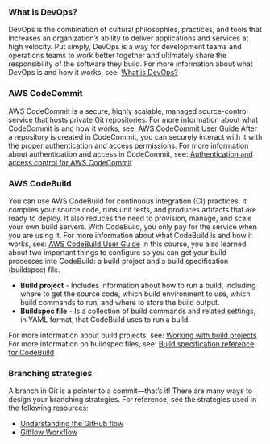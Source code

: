 ### **What is DevOps?**

DevOps is the combination of cultural philosophies, practices, and tools that increases an organization’s ability to deliver applications and services at high velocity. Put simply, DevOps is a way for development teams and operations teams to work better together and ultimately share the responsibility of the software they build. For more information about what DevOps is and how it works, see: [What is DevOps?](https://aws.amazon.com/devops/what-is-devops/)

### **AWS CodeCommit**

AWS CodeCommit is a secure, highly scalable, managed source-control service that hosts private Git repositories. For more information about what CodeCommit is and how it works, see: [AWS CodeCommit User Guide](https://docs.aws.amazon.com/codecommit/latest/userguide/welcome.html) After a repository is created in CodeCommit, you can securely interact with it with the proper authentication and access permissions. For more information about authentication and access in CodeCommit, see: [Authentication and access control for AWS CodeCommit](https://docs.aws.amazon.com/codecommit/latest/userguide/auth-and-access-control.html)

### **AWS CodeBuild**

You can use AWS CodeBuild for continuous integration (CI) practices. It compiles your source code, runs unit tests, and produces artifacts that are ready to deploy. It also reduces the need to provision, manage, and scale your own build servers. With CodeBuild, you only pay for the service when you are using it. For more information about what CodeBuild is and how it works, see: [AWS CodeBuild User Guide](https://docs.aws.amazon.com/codebuild/latest/userguide/welcome.html) In this course, you also learned about two important things to configure so you can get your build processes into CodeBuild: a build project and a build specification (buildspec) file.

- **Build project** - Includes information about how to run a build, including where to get the source code, which build environment to use, which build commands to run, and where to store the build output.    
- **Buildspec file** - Is a collection of build commands and related settings, in YAML format, that CodeBuild uses to run a build.    

For more information about build projects, see: [Working with build projects](https://docs.aws.amazon.com/codebuild/latest/userguide/working-with-build-projects.html) For more information on buildspec files, see: [Build specification reference for CodeBuild](https://docs.aws.amazon.com/codebuild/latest/userguide/build-spec-ref.html)

### **Branching strategies**

A branch in Git is a pointer to a commit—that’s it! There are many ways to design your branching strategies. For reference, see the strategies used in the following resources:

- [Understanding the GitHub flow](https://guides.github.com/introduction/flow/)    
- [Gitflow Workflow](https://www.atlassian.com/git/tutorials/comparing-workflows/gitflow-workflow)
